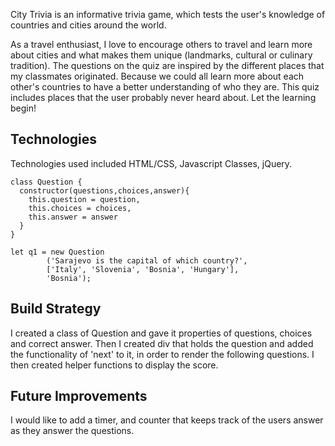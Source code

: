
City Trivia is an informative trivia game, which tests the user's 
knowledge of countries and cities around the world. 

As a travel enthusiast, I love to encourage others to travel and learn more 
about cities and what makes them unique (landmarks, cultural 
or culinary tradition). The questions on the quiz are inspired by the different 
places that my classmates originated. Because we could all learn more about 
each other's countries to have a better understanding of who they are. 
This quiz includes places that the user probably never heard about. Let the 
learning begin! 

## Technologies 
Technologies used included HTML/CSS, Javascript Classes, jQuery. 

```
class Question {
  constructor(questions,choices,answer){
    this.question = question,
    this.choices = choices,
    this.answer = answer
  }
}

let q1 = new Question
        ('Sarajevo is the capital of which country?',
        ['Italy', 'Slovenia', 'Bosnia', 'Hungary'],
        'Bosnia'); 

```

## Build Strategy 
I created a class of Question and gave it properties of questions, choices and 
correct answer. Then I created div that holds the question and added the 
functionality of 'next' to it, in order to render the following questions. 
I then created helper functions to display the score. 


## Future Improvements 
I would like to add a timer, and counter that keeps track of the users answer
as they answer the questions. 


